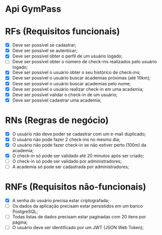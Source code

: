 <h1>Api GymPass </h1>

# RFs (Requisitos funcionais)
 * [x] Deve ser possível se cadastrar;
 * [x] Deve ser possível se autenticar;
 * [x] Deve ser possível obter o perfil de um usuário logado;
 * [ ] Deve ser possível obter o número de check-ins realizados pelo      usuário logado;
 * [x] Deve ser possível o usuário obter o seu histórico de check-ins;
 * [x] Deve ser possível o usuário buscar academias próximas (até 10km);
 *[x] Deve ser possível o usuário buscar academias pelo nome;
 *[x] Deve ser possível o usuário realizar check-in em uma academia;
 *[x] Deve ser possível validar o check-in de um usuário;
 *[x] Deve ser possível cadastrar uma academia;
# RNs (Regras de negócio)
 *[x] O usuário não deve poder se cadastrar com um e-mail duplicado;
 *[x] O usuário não pode fazer 2 check-ins no mesmo dia;
 *[x] O usuário não pode fazer check-in se não estiver perto (100m) da academia;
 *[x] O check-in só pode ser validado até 20 minutos após ser criado;
 *[ ] O check-in só pode ser validado por administradores;
 *[ ] A academia só pode ser cadastrada por administradores;
# RNFs (Requisitos não-funcionais)
 *[x] A senha do usuário precisa estar criptografada;
 *[ ] Os dados da aplicação precisam estar persistidos em um banco PostgreSQL;
 *[ ] Todas listas de dados precisam estar paginadas com 20 itens por página;
 *[ ] O usuário deve ser identificado por um JWT (JSON Web Token);
